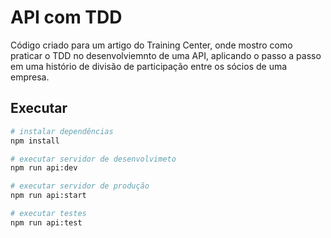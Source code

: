 # API com TDD

Código criado para um artigo do Training Center, onde mostro como praticar o TDD no desenvolviemnto de uma API, aplicando o passo a passo em uma histório de divisão de participação entre os sócios de uma empresa.

## Executar

```bash
# instalar dependências
npm install

# executar servidor de desenvolvimeto
npm run api:dev

# executar servidor de produção
npm run api:start

# executar testes
npm run api:test
```